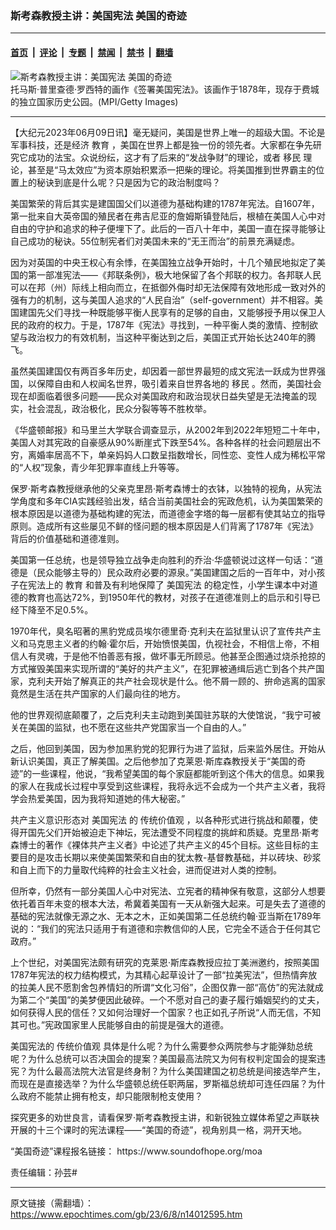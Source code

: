 ### 斯考森教授主讲：美国宪法 美国的奇迹

---

#### [首页](../../../..?n14012595) &nbsp;|&nbsp; [评论](../../../../../epoch-comment?n14012595) &nbsp;|&nbsp; [专题](../../../../../epoch-special?n14012595) &nbsp;|&nbsp; [禁闻](../../../../../epoch-news?n14012595) &nbsp;|&nbsp; [禁书](../../../../../books?n14012595) &nbsp;|&nbsp; [翻墙](https://github.com/gfw-breaker/nogfw/blob/master/README.md?n14012595)


<div><img alt="斯考森教授主讲：美国宪法 美国的奇迹" class="attachment-djy_600_400 size-djy_600_400 wp-post-image" src="https://i.epochtimes.com/assets/uploads/2022/11/id13862681-The-Framers-700x420-600x400.jpg"/>
<div class="caption">
 托马斯‧普⾥查德‧罗西特的画作《签署美国宪法》。该画作于1878年，现存于费城的独立国家历史公园。(MPI/Getty Images)
</div></div><hr/><div class="post_content" id="artbody" itemprop="articleBody">
 <!-- article content begin -->
 <p>
  【大纪元2023年06月09日讯】毫无疑问，美国是世界上唯一的超级大国。不论是军事科技，还是经济
  <ok href="https://www.epochtimes.com/gb/tag/%E6%95%99%E8%82%B2.html">
   教育
  </ok>
  ，美国在世界上都是独一份的领先者。大家都在争先研究它成功的法宝。众说纷纭，这才有了后来的“发战争财”的理论，或者
  <ok href="https://www.epochtimes.com/gb/tag/%E7%A7%BB%E6%B0%91.html">
   移民
  </ok>
  理论，甚至是“马太效应”为资本原始积累添一把柴的理论。将美国推到世界霸主的位置上的秘诀到底是什么呢？只是因为它的政治制度吗？
 </p>
 <p>
  美国繁荣的背后其实是建国国父们以道德为基础构建的1787年宪法。自1607年，第一批来自大英帝国的殖民者在弗吉尼亚的詹姆斯镇登陆后，根植在美国人心中对自由的守护和追求的种子便埋下了。此后的一百八十年中，美国一直在探寻能够让自己成功的秘诀。55位制宪者们对美国未来的“无王而治”的前景充满疑虑。
 </p>
 <p>
  因为对英国的中央王权心有余悸，在美国独立战争开始时，十几个殖民地拟定了美国的第一部准宪法——《邦联条例》，极大地保留了各个邦联的权力。各邦联人民可以在邦（州）际线上相向而立，在抵御外侮时却无法保障有效地形成一致对外的强有力的机制，这与美国人追求的“人民自治”（self-government）并不相容。美国建国先父们寻找一种既能够平衡人民享有的足够的自由，又能够授予用以保卫人民的政府的权力。于是，1787年《宪法》寻找到，一种平衡人类的激情、控制欲望与政治权力的有效机制，当这种平衡达到之后，美国正式开始长达240年的腾飞。
 </p>
 <p>
  虽然美国建国仅有两百多年历史，却因着一部世界最短的成文宪法一跃成为世界强国，以保障自由和人权闻名世界，吸引着来自世界各地的
  <ok href="https://www.epochtimes.com/gb/tag/%E7%A7%BB%E6%B0%91.html">
   移民
  </ok>
  。然而，美国社会现在却面临着很多问题——民众对美国政府和政治现状日益失望是无法掩盖的现实，社会混乱，政治极化，民众分裂等等不胜枚举。
 </p>
 <p>
  《华盛顿邮报》和马里兰大学联合调查显示，从2002年到2022年短短二十年中，美国人对其宪政的自豪感从90%断崖式下跌至54%。各种各样的社会问题层出不穷，离婚率居高不下，单亲妈妈人口数呈指数增长，同性恋、变性人成为稀松平常的“人权”现象，青少年犯罪率直线上升等等。
 </p>
 <p>
  保罗‧斯考森教授继承他的父亲克里昂‧斯考森博士的衣钵，以独特的视角，从宪法学角度和多年CIA实践经验出发，结合当前美国社会的宪政危机，认为美国繁荣的根本原因是以道德为基础构建的宪法，而道德金字塔的每一层都有使其站立的指导原则。造成所有这些屡见不鲜的怪问题的根本原因是人们背离了1787年《宪法》背后的价值基础和道德准则。
 </p>
 <p>
  美国第一任总统，也是领导独立战争走向胜利的乔治‧华盛顿说过这样一句话：“道德是（民众能够主导的）民众政府必要的源泉。”美国建国之后的一百年中，对小孩子在宪法上的
  <ok href="https://www.epochtimes.com/gb/tag/%E6%95%99%E8%82%B2.html">
   教育
  </ok>
  和普及有利地保障了
  <ok href="https://www.epochtimes.com/gb/tag/%E7%BE%8E%E5%9B%BD%E5%AE%AA%E6%B3%95.html">
   美国宪法
  </ok>
  的稳定性，小学生课本中对道德的教育也高达72%，到1950年代的教材，对孩子在道德准则上的启示和引导已经下降至不足0.5%。
 </p>
 <p>
  1970年代，臭名昭著的黑豹党成员埃尔德里奇‧克利夫在监狱里认识了宣传共产主义和马克思主义者的约翰‧霍尔后，开始愤恨美国，仇视社会，不相信上帝，不相信人有灵魂，于是他不怕善恶有报，做坏事无所顾忌。他甚至企图通过烧杀抢掠的方式摧毁美国来实现所谓的“美好的共产主义”，在犯罪被通缉后逃亡到各个共产国家，克利夫开始了解真正的共产社会现状是什么。他不屑一顾的、拚命逃离的国家竟然是生活在共产国家的人们最向往的地方。
 </p>
 <p>
  他的世界观彻底颠覆了，之后克利夫主动跑到美国驻苏联的大使馆说，“我宁可被关在美国的监狱，也不愿在这些共产党国家当一个自由的人。”
 </p>
 <p>
  之后，他回到美国，因为参加黑豹党的犯罪行为进了监狱，后来监外居住。开始从新认识美国，真正了解美国。之后他参加了克莱恩‧斯库森教授关于“美国的奇迹”的一些课程，他说，“我希望美国的每个家庭都能听到这个伟大的信息。如果我的家人在我成长过程中享受到这些课程，我将永远不会成为一个共产主义者，我将学会热爱美国，因为我将知道她的伟大秘密。”
 </p>
 <p>
  共产主义意识形态对
  <ok href="https://www.epochtimes.com/gb/tag/%E7%BE%8E%E5%9B%BD%E5%AE%AA%E6%B3%95.html">
   美国宪法
  </ok>
  的
  <ok href="https://www.epochtimes.com/gb/tag/%E4%BC%A0%E7%BB%9F%E4%BB%B7%E5%80%BC%E8%A7%82.html">
   传统价值观
  </ok>
  ，以各种形式进行挑战和颠覆，使得开国先父们开始被迫走下神坛，宪法遭受不同程度的挑衅和质疑。克里昂‧斯考森博士的著作《裸体共产主义者》中论述了共产主义的45个目标。这些目标的主要目的是攻击长期以来使美国繁荣和自由的犹太教-基督教基础，并以砖块、砂浆和自上而下的力量取代纯粹的社会主义社会，进而促进对人类的控制。
 </p>
 <p>
  但所幸，仍然有一部分美国人心中对宪法、立宪者的精神保有敬意，这部分人想要依托着百年未变的根本大法，希冀着美国有一天从新强大起来。可是失去了道德的基础的宪法就像无源之水、无本之木，正如美国第二任总统约翰‧亚当斯在1789年说的：“我们的宪法只适用于有道德和宗教信仰的人民，它完全不适合于任何其它政府。”
 </p>
 <p>
  上个世纪，对美国宪法颇有研究的克莱恩‧斯库森教授应拉丁美洲邀约，按照美国1787年宪法的权力结构模式，为其精心起草设计了一部“拉美宪法”，但热情奔放的拉美人民不愿割舍包养情妇的所谓“文化习俗”，企图仅靠一部“高仿”的宪法就成为第二个“美国”的美梦便因此破碎。一个不愿对自己的妻子履行婚姻契约的丈夫，如何获得人民的信任？又如何治理好一个国家？也正如孔子所说“人而无信，不知其可也。”宪政国家里人民能够自由的前提是强大的道德。
 </p>
 <p>
  美国宪法的
  <ok href="https://www.epochtimes.com/gb/tag/%E4%BC%A0%E7%BB%9F%E4%BB%B7%E5%80%BC%E8%A7%82.html">
   传统价值观
  </ok>
  具体是什么呢？为什么需要参众两院参与才能弹劾总统呢？为什么总统可以否决国会的提案？美国最高法院又为何有权判定国会的提案违宪？为什么最高法院大法官是终身制？为什么美国建国之初总统是间接选举产生，而现在是直接选举？为什么华盛顿总统任职两届，罗斯福总统却可连任四届？为什么政府不能禁止拥有枪支，却只能限制枪支使用？
 </p>
 <p>
  探究更多的劝世良言，请看保罗‧斯考森教授主讲，和新锐独立媒体希望之声联袂开展的十三个课时的宪法课程——“美国的奇迹”，视角别具一格，洞开天地。
 </p>
 <p>
  “美国奇迹”课程报名链接：
  <ok href="https://www.soundofhope.org/moa">
   https://www.soundofhope.org/moa
  </ok>
 </p>
 <p>
  责任编辑：孙芸#
 </p>
 <!-- article content end -->
 <div id="below_article_ad">
 </div>
</div>


---

原文链接（需翻墙）：https://www.epochtimes.com/gb/23/6/8/n14012595.htm